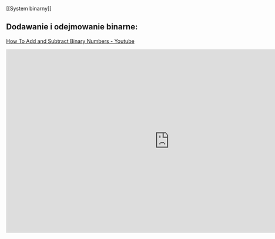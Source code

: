 [[System binarny]]
## Dodawanie i odejmowanie binarne:

[How To Add and Subtract Binary Numbers - Youtube](https://www.youtube.com/watch?v=C5EkxfNEMjE)
<iframe width="888" height="500" src="https://www.youtube.com/embed/C5EkxfNEMjE" title="YouTube video player" frameborder="0" allow="accelerometer; autoplay; clipboard-write; encrypted-media; gyroscope; picture-in-picture" allowfullscreen></iframe>